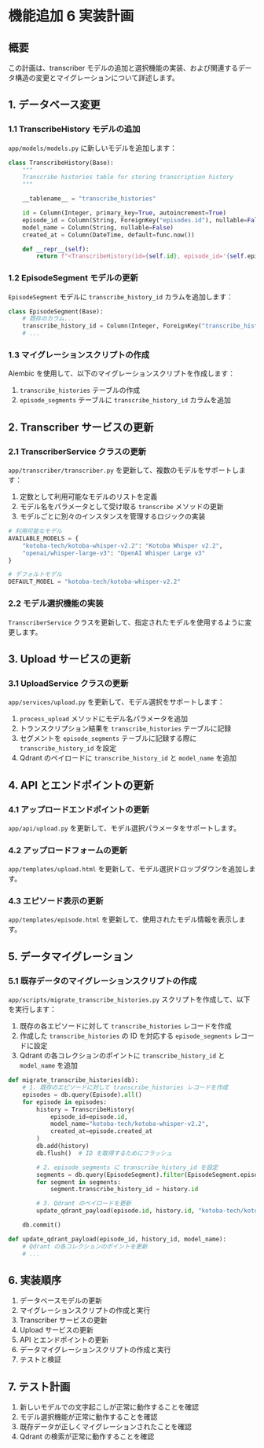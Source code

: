 # 機能追加 6 実装計画

## 概要

この計画は、transcriber モデルの追加と選択機能の実装、および関連するデータ構造の変更とマイグレーションについて詳述します。

## 1. データベース変更

### 1.1 TranscribeHistory モデルの追加

`app/models/models.py` に新しいモデルを追加します：

```python
class TranscribeHistory(Base):
    """
    Transcribe histories table for storing transcription history
    """

    __tablename__ = "transcribe_histories"

    id = Column(Integer, primary_key=True, autoincrement=True)
    episode_id = Column(String, ForeignKey("episodes.id"), nullable=False)
    model_name = Column(String, nullable=False)
    created_at = Column(DateTime, default=func.now())

    def __repr__(self):
        return f"<TranscribeHistory(id={self.id}, episode_id='{self.episode_id}', model_name='{self.model_name}')>"
```

### 1.2 EpisodeSegment モデルの更新

`EpisodeSegment` モデルに `transcribe_history_id` カラムを追加します：

```python
class EpisodeSegment(Base):
    # 既存のカラム...
    transcribe_history_id = Column(Integer, ForeignKey("transcribe_histories.id"), nullable=True)
    # ...
```

### 1.3 マイグレーションスクリプトの作成

Alembic を使用して、以下のマイグレーションスクリプトを作成します：

1. `transcribe_histories` テーブルの作成
2. `episode_segments` テーブルに `transcribe_history_id` カラムを追加

## 2. Transcriber サービスの更新

### 2.1 TranscriberService クラスの更新

`app/transcriber/transcriber.py` を更新して、複数のモデルをサポートします：

1. 定数として利用可能なモデルのリストを定義
2. モデル名をパラメータとして受け取る `transcribe` メソッドの更新
3. モデルごとに別々のインスタンスを管理するロジックの実装

```python
# 利用可能なモデル
AVAILABLE_MODELS = {
    "kotoba-tech/kotoba-whisper-v2.2": "Kotoba Whisper v2.2",
    "openai/whisper-large-v3": "OpenAI Whisper Large v3"
}

# デフォルトモデル
DEFAULT_MODEL = "kotoba-tech/kotoba-whisper-v2.2"
```

### 2.2 モデル選択機能の実装

`TranscriberService` クラスを更新して、指定されたモデルを使用するように変更します。

## 3. Upload サービスの更新

### 3.1 UploadService クラスの更新

`app/services/upload.py` を更新して、モデル選択をサポートします：

1. `process_upload` メソッドにモデル名パラメータを追加
2. トランスクリプション結果を `transcribe_histories` テーブルに記録
3. セグメントを `episode_segments` テーブルに記録する際に `transcribe_history_id` を設定
4. Qdrant のペイロードに `transcribe_history_id` と `model_name` を追加

## 4. API とエンドポイントの更新

### 4.1 アップロードエンドポイントの更新

`app/api/upload.py` を更新して、モデル選択パラメータをサポートします。

### 4.2 アップロードフォームの更新

`app/templates/upload.html` を更新して、モデル選択ドロップダウンを追加します。

### 4.3 エピソード表示の更新

`app/templates/episode.html` を更新して、使用されたモデル情報を表示します。

## 5. データマイグレーション

### 5.1 既存データのマイグレーションスクリプトの作成

`app/scripts/migrate_transcribe_histories.py` スクリプトを作成して、以下を実行します：

1. 既存の各エピソードに対して `transcribe_histories` レコードを作成
2. 作成した `transcribe_histories` の ID を対応する `episode_segments` レコードに設定
3. Qdrant の各コレクションのポイントに `transcribe_history_id` と `model_name` を追加

```python
def migrate_transcribe_histories(db):
    # 1. 既存のエピソードに対して transcribe_histories レコードを作成
    episodes = db.query(Episode).all()
    for episode in episodes:
        history = TranscribeHistory(
            episode_id=episode.id,
            model_name="kotoba-tech/kotoba-whisper-v2.2",
            created_at=episode.created_at
        )
        db.add(history)
        db.flush()  # ID を取得するためにフラッシュ

        # 2. episode_segments に transcribe_history_id を設定
        segments = db.query(EpisodeSegment).filter(EpisodeSegment.episode_id == episode.id).all()
        for segment in segments:
            segment.transcribe_history_id = history.id

        # 3. Qdrant のペイロードを更新
        update_qdrant_payload(episode.id, history.id, "kotoba-tech/kotoba-whisper-v2.2")

    db.commit()

def update_qdrant_payload(episode_id, history_id, model_name):
    # Qdrant の各コレクションのポイントを更新
    # ...
```

## 6. 実装順序

1. データベースモデルの更新
2. マイグレーションスクリプトの作成と実行
3. Transcriber サービスの更新
4. Upload サービスの更新
5. API とエンドポイントの更新
6. データマイグレーションスクリプトの作成と実行
7. テストと検証

## 7. テスト計画

1. 新しいモデルでの文字起こしが正常に動作することを確認
2. モデル選択機能が正常に動作することを確認
3. 既存データが正しくマイグレーションされたことを確認
4. Qdrant の検索が正常に動作することを確認
